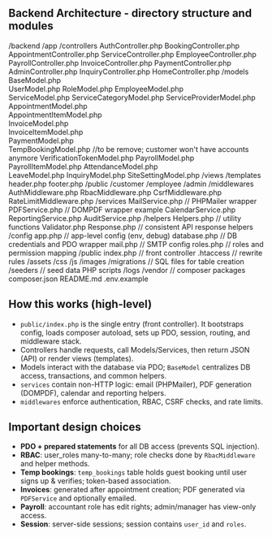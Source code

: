 ## Backend Architecture - directory structure and modules

/backend
  /app
    /controllers
      AuthController.php
      BookingController.php
      AppointmentController.php
      ServiceController.php
      EmployeeController.php
      PayrollController.php
      InvoiceController.php
      PaymentController.php
      AdminController.php
      InquiryController.php
      HomeController.php
    /models
      BaseModel.php               
      UserModel.php
      RoleModel.php
      EmployeeModel.php           
      ServiceModel.php
      ServiceCategoryModel.php
      ServiceProviderModel.php
      AppointmentModel.php        
      AppointmentItemModel.php    
      InvoiceModel.php            
      InvoiceItemModel.php        
      PaymentModel.php            
      TempBookingModel.php        //to be remove; customer won't have accounts anymore
      VerificationTokenModel.php
      PayrollModel.php
      PayrollItemModel.php
      AttendanceModel.php         
      LeaveModel.php
      InquiryModel.php
      SiteSettingModel.php
    /views
      /templates
        header.php
        footer.php
      /public
      /customer
      /employee
      /admin
    /middlewares
      AuthMiddleware.php
      RbacMiddleware.php
      CsrfMiddleware.php
      RateLimitMiddleware.php
    /services
      MailService.php           // PHPMailer wrapper
      PDFService.php            // DOMPDF wrapper example
      CalendarService.php
      ReportingService.php
      AuditService.php
    /helpers
      Helpers.php               // utility functions
      Validator.php
      Response.php              // consistent API response helpers
  /config
    app.php                     // app-level config (env, debug)
    database.php                // DB credentials and PDO wrapper
    mail.php                    // SMTP config
    roles.php                   // roles and permission mapping
  /public
    index.php                   // front controller
    .htaccess                   // rewrite rules
    /assets
      /css
      /js
      /images
  /migrations                   // SQL files for table creation
  /seeders                      // seed data PHP scripts
  /logs
  /vendor                       // composer packages
  composer.json
  README.md
  .env.example


## How this works (high-level)

- `public/index.php` is the single entry (front controller). It bootstraps config, loads composer autoload, sets up PDO, session, routing, and middleware stack.
- Controllers handle requests, call Models/Services, then return JSON (API) or render views (templates).
- Models interact with the database via PDO; `BaseModel` centralizes DB access, transactions, and common helpers.
- `services` contain non-HTTP logic: email (PHPMailer), PDF generation (DOMPDF), calendar and reporting helpers.
- `middlewares` enforce authentication, RBAC, CSRF checks, and rate limits.

## Important design choices


- **PDO + prepared statements** for all DB access (prevents SQL injection).
- **RBAC**: user_roles many-to-many; role checks done by `RbacMiddleware` and helper methods.
- **Temp bookings**: `temp_bookings` table holds guest booking until user signs up & verifies; token-based association.
- **Invoices**: generated after appointment creation; PDF generated via `PDFService` and optionally emailed.
- **Payroll**: accountant role has edit rights; admin/manager has view-only access.
- **Session**: server-side sessions; session contains `user_id` and `roles`.